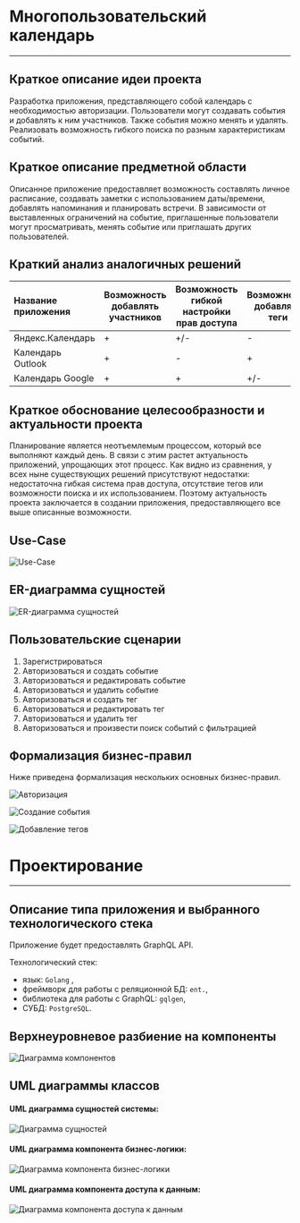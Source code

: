 # Многопользовательский календарь

---

## Краткое описание идеи проекта

Разработка приложения, представляющего собой календарь с необходимостью авторизации. Пользователи могут создавать события и добавлять к ним участников. Также события можно менять и удалять. Реализовать возможность гибкого поиска по разным характеристикам событий.

## Краткое описание предметной области

Описанное приложение предоставляет возможность составлять личное расписание, создавать заметки с использованием даты/времени, добавлять напоминания и планировать встречи. В зависимости от выставленных ограничений на событие, приглашенные пользователи могут просматривать, менять событие или приглашать других пользователей.

## Краткий анализ аналогичных решений

| Название приложения | Возможность добавлять участников | Возможность гибкой настройки прав доступа | Возможность добавлять теги | Возможность поиска событий |
| :------------------ | -------------------------------- | ----------------------------------------- | -------------------------- | -------------------------- |
| Яндекс.Календарь    | +                                | +/-                                       | -                          | -                          |
| Календарь Outlook   | +                                | -                                         | +                          | +/-                        |
| Календарь Google    | +                                | +                                         | +/-                        | +                          |

## Краткое обоснование целесообразности и актуальности проекта

Планирование является неотъемлемым процессом, который все выполняют каждый день. В связи с этим растет актуальность приложений, упрощающих этот процесс. Как видно из сравнения, у всех ныне существующих решений присутствуют недостатки: недостаточна гибкая система прав доступа, отсутствие тегов или возможности поиска и их использованием. Поэтому актуальность проекта заключается в создании приложения, предоставляющего все выше описанные возможности.

## Use-Case

![Use-Case](docs/imgs/Use-Case.svg)

## ER-диаграмма сущностей

![ER-диаграмма сущностей](docs/imgs/ER.svg)

## Пользовательские сценарии

1. Зарегистрироваться
2. Авторизоваться и создать событие
3. Авторизоваться и редактировать событие
4. Авторизоваться и удалить событие
5. Авторизоваться и создать тег
6. Авторизоваться и редактировать тег
7. Авторизоваться и удалить тег
8. Авторизоваться и произвести поиск событий с фильтрацией 

## Формализация бизнес-правил

Ниже приведена формализация нескольких основных бизнес-правил.

![Авторизация](docs/imgs/BPMN-Авторизация.svg)

![Создание события](docs/imgs/BPMN-Создание_события.svg)

![Добавление тегов](docs/imgs/BPMN-Добавление_тегов.svg)

# Проектирование

---

## Описание типа приложения и выбранного технологического стека

Приложение будет предоставлять GraphQL API. 

Технологический стек: 

- язык: `Golang` ,
- фреймворк для работы с реляционной БД: `ent.`,
- библиотека для работы с GraphQL: `gqlgen`,
- СУБД: `PostgreSQL`.

## **Верхнеуровневое разбиение на компоненты**

![Диаграмма компонентов](docs/imgs/Components.svg)

## UML диаграммы классов

#### UML диаграмма сущностей системы:

![Диаграмма сущностей](docs/imgs/UML-dto.svg)

#### UML диаграмма компонента бизнес-логики:

![Диаграмма компонента бизнес-логики](docs/imgs/UML-bl.svg)

#### UML диаграмма компонента доступа к данным:

![Диаграмма компонента доступа к данным](docs/imgs/UML-repo.svg)



